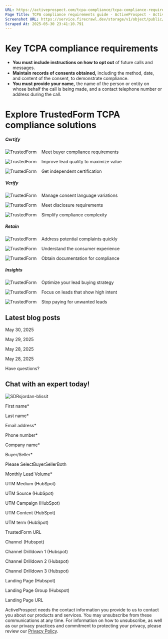 ```yaml
---
URL: https://activeprospect.com/tcpa-compliance/tcpa-compliance-requirements/?utm_medium=Email&utm_source=Website&utm_campaign=AP-Email-InsideCBM-Nov
Page Title: TCPA compliance requirements guide - ActiveProspect - ActiveProspect
Screenshot URL: https://service.firecrawl.dev/storage/v1/object/public/media/screenshot-a21cec5f-4a32-4a2a-ad6c-7e9afd6ad3b8.png
Scraped At: 2025-05-30 23:41:10.791
---
```

# Key TCPA compliance requirements


- **You must include instructions on how to opt out** of future calls and messages.
- **Maintain records of consents obtained,** including the method, date, and content of the consent, to demonstrate compliance.
- **You must provide your name,** the name of the person or entity on whose behalf the call is being made, and a contact telephone number or address during the call.

# Explore TrustedForm TCPA compliance solutions

##### Certify

![TrustedForm](https://activeprospect.com/wp-content/uploads/2023/09/check_icon_black.png)    Meet buyer compliance requirements

![TrustedForm](https://activeprospect.com/wp-content/uploads/2023/09/check_icon_black.png)    Improve lead quality to maximize value

![TrustedForm](https://activeprospect.com/wp-content/uploads/2023/09/check_icon_black.png)    Get independent certification


##### Verify

![TrustedForm](https://activeprospect.com/wp-content/uploads/2023/09/check_icon_black.png)    Manage consent language variations

![TrustedForm](https://activeprospect.com/wp-content/uploads/2023/09/check_icon_black.png)    Meet disclosure requirements

![TrustedForm](https://activeprospect.com/wp-content/uploads/2023/09/check_icon_black.png)    Simplify compliance complexity


##### Retain

![TrustedForm](https://activeprospect.com/wp-content/uploads/2023/09/check_icon_black.png)    Address potential complaints quickly

![TrustedForm](https://activeprospect.com/wp-content/uploads/2023/09/check_icon_black.png)    Understand the consumer experience

![TrustedForm](https://activeprospect.com/wp-content/uploads/2023/09/check_icon_black.png)    Obtain documentation for compliance


##### Insights

![TrustedForm](https://activeprospect.com/wp-content/uploads/2023/09/check_icon_black.png)    Optimize your lead buying strategy

![TrustedForm](https://activeprospect.com/wp-content/uploads/2023/09/check_icon_black.png)    Focus on leads that show high intent

![TrustedForm](https://activeprospect.com/wp-content/uploads/2023/09/check_icon_black.png)    Stop paying for unwanted leads


## Latest blog posts




May 30, 2025



May 29, 2025



May 28, 2025



May 28, 2025

Have questions?

## Chat with an expert today!

![SDRsjordan-blissit](https://activeprospect.com/wp-content/uploads/2023/09/SDRsjordan-blissit.png)

First name\*

Last name\*

Email address\*

Phone number\*

Company name\*

Buyer/Seller\*

Please SelectBuyerSellerBoth

Monthly Lead Volume\*

UTM Medium (HubSpot)

UTM Source (HubSpot)

UTM Campaign (HubSpot)

UTM Content (HubSpot)

UTM term (HubSpot)

TrustedForm URL

Channel (Hubspot)

Channel Drilldown 1 (Hubspot)

Channel Drilldown 2 (Hubspot)

Channel Drilldown 3 (Hubspot)

Landing Page (Hubspot)

Landing Page Group (Hubspot)

Landing Page URL

ActiveProspect needs the contact information you provide to us to contact you about our products and services. You may unsubscribe from these communications at any time. For information on how to unsubscribe, as well as our privacy practices and commitment to protecting your privacy, please review our [Privacy Policy](https://activeprospect.com/privacy-policy/).

